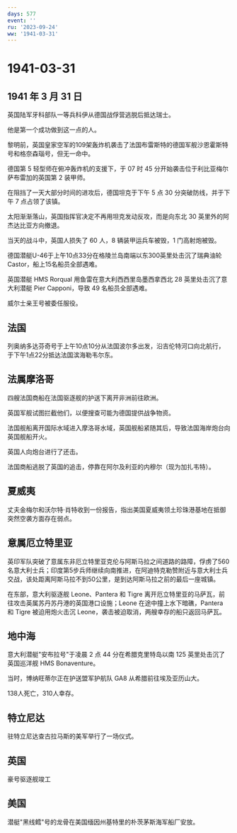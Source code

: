 ```yaml
---
days: 577
event: ''
ru: '2023-09-24'
ww: '1941-03-31'
---
```


# 1941-03-31

## 1941 年 3 月 31 日

英国陆军牙科部队一等兵科伊从德国战俘营逃脱后抵达瑞士。

他是第一个成功做到这一点的人。

黎明前，英国皇家空军的109架轰炸机袭击了法国布雷斯特的德国军舰沙恩霍斯特号和格奈森瑙号，但无一命中。

德国第 5 轻型师在俯冲轰炸机的支援下，于 07 时 45
分开始袭击位于利比亚梅尔萨布雷加的英国第 2 装甲师。

在阻挡了一天大部分时间的进攻后，德国坦克于下午 5 点 30
分突破防线，并于下午 7 点占领了该镇。

太阳渐渐落山，英国指挥官决定不再用坦克发动反攻，而是向东北 30
英里外的阿杰达比亚方向撤退。

当天的战斗中，英国人损失了 60 人，8 辆装甲运兵车被毁，1 门高射炮被毁。

德国潜艇U-46于上午10点33分在格陵兰岛南端以东300英里处击沉了瑞典油轮Castor，船上15名船员全部遇难。

英国潜艇 HMS Rorqual 用鱼雷在意大利西西里岛墨西拿西北 28
英里处击沉了意大利潜艇 Pier Capponi，导致 49 名船员全部遇难。

威尔士亲王号被委任服役。

## 法国

列奥纳多达芬奇号于上午10点10分从法国波尔多出发，沿吉伦特河口向北航行，于下午1点22分抵达法国滨海勒韦尔东。

## 法属摩洛哥

四艘法国商船在法国驱逐舰的护送下离开非洲前往欧洲。

英国军舰试图拦截他们，以便搜查可能为德国提供战争物资。

法国舰船离开国际水域进入摩洛哥水域，英国舰船紧随其后，导致法国海岸炮台向英国舰船开火。

英国人向炮台进行了还击。

法国商船逃脱了英国的追击，停靠在阿尔及利亚的内穆尔（现为加扎韦特）。

## 夏威夷

丈夫金梅尔和沃尔特·肖特收到一份报告，指出美国夏威夷领土珍珠港基地在抵御突然空袭方面存在弱点。

## 意属厄立特里亚

英印军队突破了意属东非厄立特里亚克伦与阿斯马拉之间道路的路障，俘虏了560名意大利士兵；印度第5步兵师继续向南推进，在阿迪特克勒赞附近与意大利士兵交战，该处距离阿斯马拉不到50公里，是到达阿斯马拉之前的最后一座城镇。

在东部，意大利驱逐舰 Leone、Pantera 和 Tigre
离开厄立特里亚的马萨瓦，前往攻击英属苏丹苏丹港的英国港口设施；Leone
在途中撞上水下暗礁，Pantera 和 Tigre 被迫用炮火击沉
Leone，袭击被迫取消，两艘幸存的船只返回马萨瓦。

## 地中海

意大利潜艇"安布拉号"于凌晨 2 点 44 分在希腊克里特岛以南 125
英里处击沉了英国巡洋舰 HMS Bonaventure。

当时，博纳旺蒂尔正在护送盟军护航队 GA8 从希腊前往埃及亚历山大。

138人死亡，310人幸存。

## 特立尼达

驻特立尼达查古拉马斯的美军举行了一场仪式。

## 英国

豪号驱逐舰竣工

## 美国

潜艇"黑线鳕"号的龙骨在美国缅因州基特里的朴茨茅斯海军船厂安放。